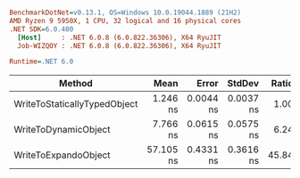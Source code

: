``` ini

BenchmarkDotNet=v0.13.1, OS=Windows 10.0.19044.1889 (21H2)
AMD Ryzen 9 5950X, 1 CPU, 32 logical and 16 physical cores
.NET SDK=6.0.400
  [Host]     : .NET 6.0.8 (6.0.822.36306), X64 RyuJIT
  Job-WIZQOY : .NET 6.0.8 (6.0.822.36306), X64 RyuJIT

Runtime=.NET 6.0  

```
|                       Method |      Mean |     Error |    StdDev | Ratio | RatioSD | Allocated |
|----------------------------- |----------:|----------:|----------:|------:|--------:|----------:|
| WriteToStaticallyTypedObject |  1.246 ns | 0.0044 ns | 0.0037 ns |  1.00 |    0.00 |         - |
|         WriteToDynamicObject |  7.766 ns | 0.0615 ns | 0.0575 ns |  6.24 |    0.04 |         - |
|         WriteToExpandoObject | 57.105 ns | 0.4331 ns | 0.3616 ns | 45.84 |    0.34 |         - |
